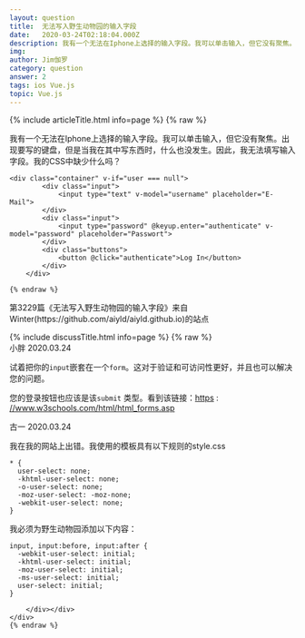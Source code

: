 ```yaml
---
layout: question
title:  无法写入野生动物园的输入字段
date:   2020-03-24T02:18:04.000Z
description: 我有一个无法在Iphone上选择的输入字段。我可以单击输入，但它没有聚焦。出现要写的键盘，但是当我在其中写东西时，什么也没发生。因此，我无法填写输入字段。...
img: 
author: Jim伽罗
category: question
answer: 2
tags: ios Vue.js
topic: Vue.js
---
```

<div class="article-root">
  <div class="article">
    {% include articleTitle.html info=page %}
    {% raw %}
    <div class="article-content"><p><font style="vertical-align: inherit;"><font style="vertical-align: inherit;">我有一个无法在Iphone上选择的输入字段。</font><font style="vertical-align: inherit;">我可以单击输入，但它没有聚焦。</font><font style="vertical-align: inherit;">出现要写的键盘，但是当我在其中写东西时，什么也没发生。</font><font style="vertical-align: inherit;">因此，我无法填写输入字段。</font><font style="vertical-align: inherit;">我的CSS中缺少什么吗？</font></font></p>

<pre><code>&lt;div class="container" v-if="user === null"&gt;<font></font>
        &lt;div class="input"&gt;<font></font>
            &lt;input type="text" v-model="username" placeholder="E-Mail"&gt;<font></font>
        &lt;/div&gt;<font></font>
        &lt;div class="input"&gt;<font></font>
            &lt;input type="password" @keyup.enter="authenticate" v-model="password" placeholder="Passwort"&gt;<font></font>
        &lt;/div&gt;<font></font>
        &lt;div class="buttons"&gt;<font></font>
            &lt;button @click="authenticate"&gt;Log In&lt;/button&gt;<font></font>
        &lt;/div&gt;<font></font>
    &lt;/div&gt;<font></font>
</code></pre></div>
    {% endraw %}
  </div>
  <p class="winter_mark">第3229篇《无法写入野生动物园的输入字段》来自Winter(https://github.com/aiyld/aiyld.github.io)的站点</p>
  <div class="discuss-wrapper">
    {% include discussTitle.html info=page %}
    {% raw %}
    <div class="discuss-list">
    <div class="discuss-item">
        <div class="discuss-parent">
          <div class="discuss-meta">
            <span class="discuss-user">小胖</span>
            <span class="discuss-time">2020.03.24</span>
          </div>
          <div class="discuss-comment"><p><font style="vertical-align: inherit;"><font style="vertical-align: inherit;">试着把你的</font></font><code>input</code><font style="vertical-align: inherit;"><font style="vertical-align: inherit;">嵌套在一个</font></font><code>form</code><font style="vertical-align: inherit;"><font style="vertical-align: inherit;">。</font><font style="vertical-align: inherit;">这对于验证和可访问性更好，并且也可以解决您的问题。</font></font></p>

<p><font style="vertical-align: inherit;"><font style="vertical-align: inherit;">您的登录按钮也应该是该</font></font><code>submit</code><font style="vertical-align: inherit;"><font style="vertical-align: inherit;">  类型。</font><font style="vertical-align: inherit;">看到该链接：</font><a href="https://www.w3schools.com/html/html_forms.asp" rel="nofollow noreferrer"><font style="vertical-align: inherit;">https</font></a><font style="vertical-align: inherit;"> :
 </font></font><a href="https://www.w3schools.com/html/html_forms.asp" rel="nofollow noreferrer"><font style="vertical-align: inherit;"><font style="vertical-align: inherit;">//www.w3schools.com/html/html_forms.asp</font></font></a></p></div>
        </div></div><div class="discuss-item">
        <div class="discuss-parent">
          <div class="discuss-meta">
            <span class="discuss-user">古一</span>
            <span class="discuss-time">2020.03.24</span>
          </div>
          <div class="discuss-comment"><p><font style="vertical-align: inherit;"><font style="vertical-align: inherit;">我在我的网站上出错。</font><font style="vertical-align: inherit;">我使用的模板具有以下规则的style.css</font></font></p>

<pre><code>* {<font></font>
  user-select: none;<font></font>
  -khtml-user-select: none;<font></font>
  -o-user-select: none;<font></font>
  -moz-user-select: -moz-none;<font></font>
  -webkit-user-select: none;<font></font>
}<font></font>
</code></pre>

<p><font style="vertical-align: inherit;"><font style="vertical-align: inherit;">我必须为野生动物园添加以下内容：</font></font></p>

<pre><code>input, input:before, input:after {<font></font>
  -webkit-user-select: initial;<font></font>
  -khtml-user-select: initial;<font></font>
  -moz-user-select: initial;<font></font>
  -ms-user-select: initial;<font></font>
  user-select: initial;<font></font>
}<font></font>
</code></pre></div>
        </div></div>
    </div>
    {% endraw %}
  </div>
<div>
